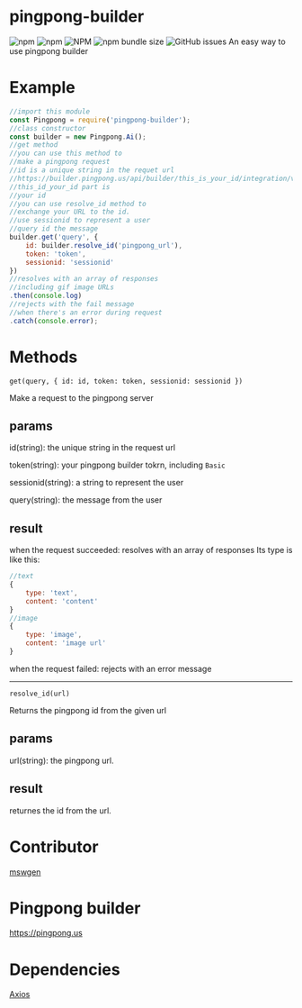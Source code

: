 # pingpong-builder
![npm](https://img.shields.io/npm/v/pingpong-builder)
![npm](https://img.shields.io/npm/dt/pingpong-builder)
![NPM](https://img.shields.io/npm/l/pingpong-builder)
![npm bundle size](https://img.shields.io/bundlephobia/min/pingpong-builder)
![GitHub issues](https://img.shields.io/github/issues/mswgen/pingpong)
An easy way to use pingpong builder
# Example
```js
//import this module
const Pingpong = require('pingpong-builder');
//class constructor
const builder = new Pingpong.Ai();
//get method
//you can use this method to
//make a pingpong request
//id is a unique string in the requet url
//https://builder.pingpong.us/api/builder/this_is_your_id/integration/v0.2/custom/session_id
//this_id_your_id part is
//your id
//you can use resolve_id method to
//exchange your URL to the id.
//use sessionid to represent a user
//query id the message
builder.get('query', {
    id: builder.resolve_id('pingpong_url'),
    token: 'token',
    sessionid: 'sessionid'
})
//resolves with an array of responses
//including gif image URLs
.then(console.log)
//rejects with the fail message
//when there's an error during request
.catch(console.error);
```
# Methods
`get(query, { id: id, token: token, sessionid: sessionid })`

Make a request to the pingpong server
## params
id(string): the unique string in the request url

token(string): your pingpong builder tokrn, including `Basic `

sessionid(string): a string to represent the user

query(string): the message from the user
## result
when the request succeeded: resolves with an array of responses
Its type is like this:

```js
//text
{
    type: 'text',
    content: 'content'
}
//image
{
    type: 'image',
    content: 'image url'
}
```

when the request failed: rejects with an error message

---

`resolve_id(url)`

Returns the pingpong id from the given url
## params
url(string): the pingpong url.
## result
returnes the id from the url.
# Contributor
[mswgen](https://github.com/mswgen)
# Pingpong builder
https://pingpong.us
# Dependencies
[Axios](https://npmjs.com/packages/axios)